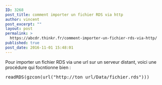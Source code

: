```yaml
---
ID: 3268
post_title: comment importer un fichier RDS via http
author: vincent
post_excerpt: ""
layout: post
permalink: >
  https://abcdr.thinkr.fr/comment-importer-un-fichier-rds-via-http/
published: true
post_date: 2016-11-01 15:48:01
---
```

Pour importer un fichier RDS via une url sur un serveur distant, voici une procédure qui focntionne bien :
<pre>
readRDS(gzcon(url("http://ton_url/Data/fichier.rds")))
</pre>